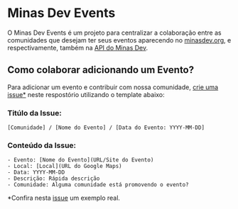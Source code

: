 # Minas Dev Events

O Minas Dev Events é um projeto para centralizar a colaboração entre as comunidades que desejam ter seus eventos aparecendo no [minasdev.org](https://minasdev.org), e respectivamente, também na [API do Minas Dev](https://github.com/minasdev/api.minasdev.org).

## Como colaborar adicionando um Evento?

Para adicionar um evento e contribuir com nossa comunidade, [crie uma issue\*](https://github.com/minasdev/minasdev-events/issues/new) neste respostório utilizando o template abaixo:

### Titúlo da Issue:
```
[Comunidade] / [Nome do Evento] / [Data do Evento: YYYY-MM-DD]
```

### Conteúdo da Issue:
```
- Evento: [Nome do Evento](URL/Site do Evento)
- Local: [Local](URL do Google Maps)
- Data: YYYY-MM-DD
- Descrição: Rápida descrição
- Comunidade: Alguma comunidade está promovendo o evento?
```

\*Confira nesta [issue](https://github.com/minasdev/minasdev-events/issues/15) um exemplo real.
